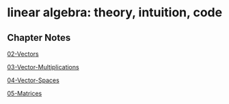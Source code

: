 # linear algebra: theory, intuition, code

## Chapter Notes

[02-Vectors](02-Vectors.html)

[03-Vector-Multiplications](03-Vector-Multiplications.html)

[04-Vector-Spaces](04-Vector-Spaces.html)

[05-Matrices](05-Matrices.html)

